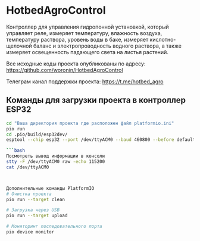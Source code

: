 # HotbedAgroControl

Контроллер для управления гидропонной установкой, который управляет реле, измеряет температуру, влажность воздуха, температуру раствора, уровень воды в баке, измеряет кислотно-щелочной баланс и электропроводность водного раствора, а также измеряет освещенность падающего света на листья растений.

Все исходные коды проекта опубликованы по адресу:  
https://github.com/woronin/HotbedAgroControl

Телеграм канал поддержки проекта: 
https://t.me/hotbed_agro

## Команды для загрузки проекта в контроллер ESP32

```bash
cd "Ваша директория проекта где расположен файл platformio.ini"
pio run
cd .pio/build/esp32dev/
esptool --chip esp32 --port /dev/ttyACM0 --baud 460800 --before default_reset --after hard_reset write_flash -z --flash_mode dio --flash_freq 40m --flash_size 4MB 0x1000 bootloader.bin 0x8000 partitions.bin 0x10000 firmware.bin

```bash
Посмотреть вывод информации в консоли
stty -F /dev/ttyACM0 raw -echo 115200
cat /dev/ttyACM0



Дополнительные команды PlatformIO
# Очистка проекта
pio run --target clean

# Загрузка через USB
pio run --target upload

# Мониторинг последовательного порта
pio device monitor
